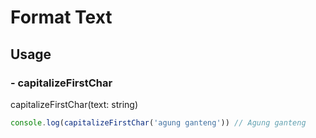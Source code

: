 # Format Text

## Usage 


### - capitalizeFirstChar

capitalizeFirstChar(text: string)

```ts
console.log(capitalizeFirstChar('agung ganteng')) // Agung ganteng
```